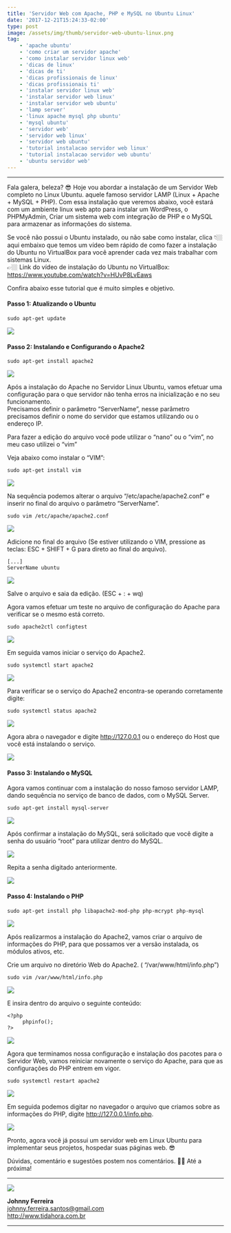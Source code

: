 ```yaml
---
title: 'Servidor Web com Apache, PHP e MySQL no Ubuntu Linux'
date: '2017-12-21T15:24:33-02:00'
type: post
image: /assets/img/thumb/servidor-web-ubuntu-linux.png
tag:
    - 'apache ubuntu'
    - 'como criar um servidor apache'
    - 'como instalar servidor linux web'
    - 'dicas de linux'
    - 'dicas de ti'
    - 'dicas profissionais de linux'
    - 'dicas profissionais ti'
    - 'instalar servidor linux web'
    - 'instalar servidor web linux'
    - 'instalar servidor web ubuntu'
    - 'lamp server'
    - 'linux apache mysql php ubuntu'
    - 'mysql ubuntu'
    - 'servidor web'
    - 'servidor web linux'
    - 'servidor web ubuntu'
    - 'tutorial instalacao servidor web linux'
    - 'tutorial instalacao servidor web ubuntu'
    - 'ubuntu servidor web'
---
```


- - - - - -

Fala galera, beleza? 😎 Hoje vou abordar a instalação de um Servidor Web completo no Linux Ubuntu. aquele famoso servidor LAMP (Linux + Apache + MySQL + PHP). Com essa instalação que veremos abaixo, você estará com um ambiente linux web apto para instalar um WordPress, o PHPMyAdmin, Criar um sistema web com integração de PHP e o MySQL para armazenar as informações do sistema.

Se você não possui o Ubuntu instalado, ou não sabe como instalar, clica 👇🏼 aqui embaixo que temos um vídeo bem rápido de como fazer a instalação do Ubuntu no VirtualBox para você aprender cada vez mais trabalhar com sistemas Linux.  
👉🏼 Link do vídeo de instalação do Ubuntu no VirtualBox: <https://www.youtube.com/watch?v=HUvP8LvEaws>

Confira abaixo esse tutorial que é muito simples e objetivo.

#### Passo 1: Atualizando o Ubuntu

```
sudo apt-get update
```

![](./assets/img/uploads/2017/12/1.png)

#### Passo 2: Instalando e Configurando o Apache2

```
sudo apt-get install apache2
```

![](./assets/img/uploads/2017/12/2.png)

Após a instalação do Apache no Servidor Linux Ubuntu, vamos efetuar uma configuração para o que servidor não tenha erros na inicialização e no seu funcionamento.  
Precisamos definir o parâmetro “ServerName”, nesse parâmetro precisamos definir o nome do servidor que estamos utilizando ou o endereço IP.

Para fazer a edição do arquivo você pode utilizar o “nano” ou o “vim”, no meu caso utilizei o “vim”

Veja abaixo como instalar o “VIM”:

```
sudo apt-get install vim
```

![](./assets/img/uploads/2017/12/3.png)

Na sequência podemos alterar o arquivo “/etc/apache/apache2.conf” e inserir no final do arquivo o parâmetro “ServerName”.

```
sudo vim /etc/apache/apache2.conf
```

![](./assets/img/uploads/2017/12/4.png)

Adicione no final do arquivo (Se estiver utilizando o VIM, pressione as teclas: ESC + SHIFT + G para direto ao final do arquivo).

```
[...]
ServerName ubuntu
```

![](./assets/img/uploads/2017/12/5.png)

Salve o arquivo e saia da edição. (ESC + : + wq)

Agora vamos efetuar um teste no arquivo de configuração do Apache para verificar se o mesmo está correto.

```
sudo apache2ctl configtest
```

![](./assets/img/uploads/2017/12/6.png)

Em seguida vamos iniciar o serviço do Apache2.

```
sudo systemctl start apache2
```

![](./assets/img/uploads/2017/12/7.png)

Para verificar se o serviço do Apache2 encontra-se operando corretamente digite:

```
sudo systemctl status apache2
```

![](./assets/img/uploads/2017/12/8.png)

Agora abra o navegador e digite http://127.0.0.1 ou o endereço do Host que você está instalando o serviço.

![](./assets/img/uploads/2017/12/9.png)

#### Passo 3: Instalando o MySQL

Agora vamos continuar com a instalação do nosso famoso servidor LAMP, dando sequência no serviço de banco de dados, com o MySQL Server.

```
sudo apt-get install mysql-server
```

![](./assets/img/uploads/2017/12/10.png)

Após confirmar a instalação do MySQL, será solicitado que você digite a senha do usuário “root” para utilizar dentro do MySQL.

![](./assets/img/uploads/2017/12/11.png)

Repita a senha digitado anteriormente.

![](./assets/img/uploads/2017/12/12.png)

#### Passo 4: Instalando o PHP

```
sudo apt-get install php libapache2-mod-php php-mcrypt php-mysql
```

![](./assets/img/uploads/2017/12/13.png)

Após realizarmos a instalação do Apache2, vamos criar o arquivo de informações do PHP, para que possamos ver a versão instalada, os módulos ativos, etc.

Crie um arquivo no diretório Web do Apache2. ( “/var/www/html/info.php”)

```
sudo vim /var/www/html/info.php
```

![](./assets/img/uploads/2017/12/14.png)

E insira dentro do arquivo o seguinte conteúdo:

```
<?php
     phpinfo();
?>
```

![](./assets/img/uploads/2017/12/15.png)

Agora que terminamos nossa configuração e instalação dos pacotes para o Servidor Web, vamos reiniciar novamente o serviço do Apache, para que as configurações do PHP entrem em vigor.

```
sudo systemctl restart apache2
```

![](./assets/img/uploads/2017/12/16.png)

Em seguida podemos digitar no navegador o arquivo que criamos sobre as informações do PHP, digite http://127.0.0.1/info.php.

![](./assets/img/uploads/2017/12/17.png)

Pronto, agora você já possui um servidor web em Linux Ubuntu para implementar seus projetos, hospedar suas páginas web. 😎

Dúvidas, comentário e sugestões postem nos comentários.
👋🏼 Até a próxima!

- - - - - -

![](./assets/img/uploads/2017/11/foto-perfil-redondo-johnny.png)  

**Johnny Ferreira**  
<johnny.ferreira.santos@gmail.com>  
<http://www.tidahora.com.br>

- - - - - -